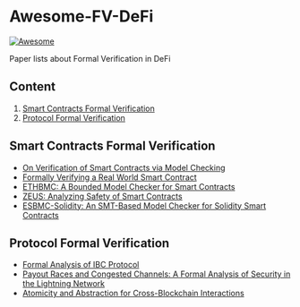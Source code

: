 # Awesome-FV-DeFi
[![Awesome](https://cdn.rawgit.com/sindresorhus/awesome/d7305f38d29fed78fa85652e3a63e154dd8e8829/media/badge.svg)](https://github.com/sindresorhus/awesome)

Paper lists about Formal Verification in DeFi

## **Content**
   1. [Smart Contracts Formal Verification](#smart-contracts-formal-verification)
   2. [Protocol Formal Verification](#protocol-formal-verification)

## Smart Contracts Formal Verification
  - [On Verification of Smart Contracts via Model Checking](#https://www.researchgate.net/profile/Xue-Yang-Zhu/publication/361701266_On_Verification_of_Smart_Contracts_via_Model_Checking/links/6305d03bacd814437fd110d7/On-Verification-of-Smart-Contracts-via-Model-Checking.pdf)
  - [Formally Verifying a Real World Smart Contract](#https://arxiv.org/abs/2307.02325)
  - [ETHBMC: A Bounded Model Checker for Smart Contracts](#https://www.usenix.org/system/files/sec20fall_frank_prepub_0.pdf)
  - [ZEUS: Analyzing Safety of Smart Contracts](#https://www.ndss-symposium.org/wp-content/uploads/2018/02/ndss2018_09-1_Kalra_paper.pdf)
  - [ESBMC-Solidity: An SMT-Based Model Checker for Solidity Smart Contracts](#https://arxiv.org/pdf/2111.13117)
  
  
## Protocol Formal Verification
  - [Formal Analysis of IBC Protocol](#https://github.com/michwqy/IBC-TLA)
  - [Payout Races and Congested Channels: A Formal Analysis of Security in the Lightning Network](#https://arxiv.org/abs/2405.02147)
  - [Atomicity and Abstraction for Cross-Blockchain Interactions](#https://arxiv.org/abs/2403.07248)
